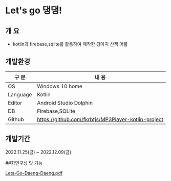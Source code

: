 # Let's go 댕댕!


## 개 요

- kotlin과 firebase,sqlite를 활용하여 제작한 강아지 산책 어플


## 개발환경

| 구 분 | 내 용 |
| --- | --- |
| OS | Windows 10 home |
| Language | Kotlin |
| Editor | Android Studio Dolphin |
| DB | Firebase,SQLite |
| Github | https://github.com/fkrbtjs/MP3Player-kotlin-project |


## 개발기간

2022.11.25(금) ~ 2022.12.09(금)


##화면구성 및 기능

[Lets-Go-Daeng-Daeng.pdf](https://github.com/fkrbtjs/kotlin-teamproject-letsgodaengdaeng/files/10534457/Lets-Go-Daeng-Daeng.pdf)

